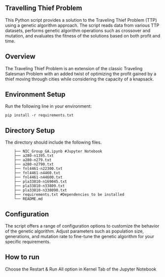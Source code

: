 ## Travelling Thief Problem

This Python script provides a solution to the Traveling Thief Problem (TTP) using a genetic algorithm approach. The script reads data from various TTP datasets, performs genetic algorithm operations such as crossover and mutation, and evaluates the fitness of the solutions based on both profit and time.

## Overview

The Traveling Thief Problem is an extension of the classic Traveling Salesman Problem with an added twist of optimizing the profit gained by a thief moving through cities while considering the capacity of a knapsack.

## Environment Setup
Run the following line in your environment:

    pip install -r requirements.txt
## Directory Setup
The directory should include the following files.

        ├── NIC_Group_GA.ipynb #Jupyter Notebook
        ├── a280-n1395.txt   
        ├── a280-n279.txt
        ├── a280-n2790.txt
        ├── fnl4461-n22300.txt
        ├── fnl4461-n4460.txt
        ├── fnl4461-n44600.txt
        ├── pla33810-n169045.txt
        ├── pla33810-n33809.txt
        ├── pla33810-n338090.txt                 
        ├── requirements.txt #Dependencies to be installed
        └── README.md
        
## Configuration
The script offers a range of configuration options to customize the behavior of the genetic algorithm. Adjust parameters such as population size, generations, and mutation rate to fine-tune the genetic algorithm for your specific requirements.

## How to run
Choose the Restart & Run All option in Kernel Tab of the Jupyter Notebook

